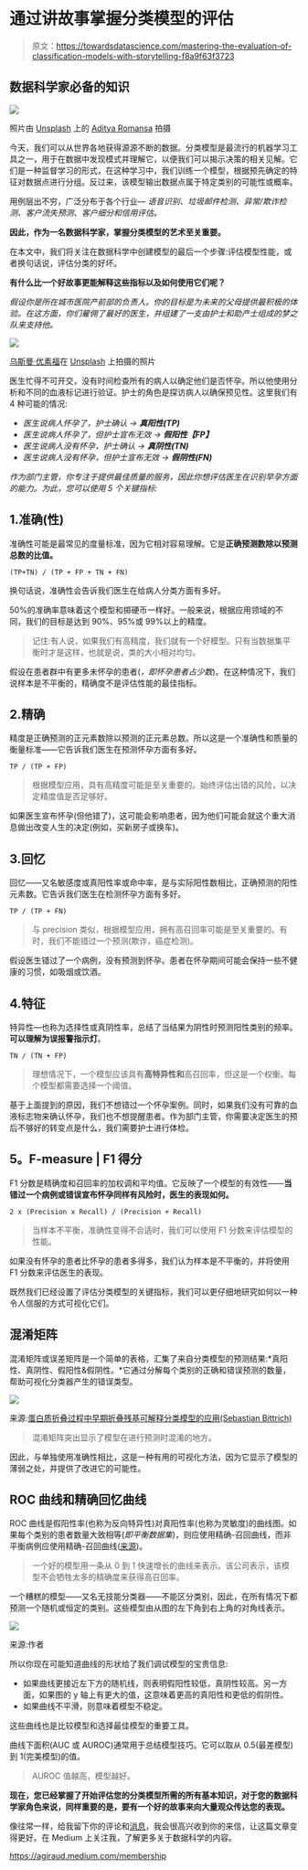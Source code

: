 # 通过讲故事掌握分类模型的评估

> 原文：<https://towardsdatascience.com/mastering-the-evaluation-of-classification-models-with-storytelling-f8a9f63f3723>

## 数据科学家必备的知识

![](img/59dc98af381456aa59d0da7db37ef4ef.png)

照片由 [Unsplash](https://unsplash.com?utm_source=medium&utm_medium=referral) 上的 [Aditya Romansa](https://unsplash.com/@adroman?utm_source=medium&utm_medium=referral) 拍摄

今天，我们可以从世界各地获得源源不断的数据。分类模型是最流行的机器学习工具之一，用于在数据中发现模式并理解它，以便我们可以揭示决策的相关见解。它们是一种监督学习的形式，在这种学习中，我们训练一个模型，根据预先确定的特征对数据点进行分组。反过来，该模型输出数据点属于特定类别的可能性或概率。

用例层出不穷，广泛分布于各个行业— *语音识别、垃圾邮件检测、异常/欺诈检测、客户流失预测、客户细分和信用评估。*

**因此，作为一名数据科学家，掌握分类模型的艺术至关重要。**

在本文中，我们将关注在数据科学中创建模型的最后一个步骤:评估模型性能，或者换句话说，评估分类的好坏。

**有什么比一个好故事更能解释这些指标以及如何使用它们呢？**

*假设你是所在城市医院产前部的负责人。你的目标是为未来的父母提供最积极的体验。在这方面，你们雇佣了最好的医生，并组建了一支由护士和助产士组成的梦之队来支持他。*

![](img/2eea92cb8f1cc23e5a04ddc4143910e2.png)

[乌斯曼·优素福](https://unsplash.com/@usmanyousaf?utm_source=medium&utm_medium=referral)在 [Unsplash](https://unsplash.com?utm_source=medium&utm_medium=referral) 上拍摄的照片

医生忙得不可开交，没有时间检查所有的病人以确定他们是否怀孕。所以他使用分析和不同的血液标记进行验证。护士的角色是探访病人以确保预见性。这里我们有 4 种可能的情况:

*   *医生说病人怀孕了，护士确认
    →* ***真阳性(TP)***
*   *医生说病人怀孕了，但护士宣布无效
    →* ***假阳性【FP】***
*   *医生说病人没有怀孕，护士确认
    →* ***真阴性(TN)***
*   *医生说病人没有怀孕，但护士宣布无效
    →* ***假阴性(FN)***

*作为部门主管，你专注于提供最佳质量的服务，因此你想评估医生在识别早孕方面的能力。为此，您可以使用 5 个关键指标:*

## 1.准确(性)

准确性可能是最常见的度量标准，因为它相对容易理解。它是**正确预测数除以预测总数的比值。**

```
(TP+TN) / (TP + FP + TN + FN)
```

换句话说，准确性会告诉我们医生在给病人分类方面有多好。

50%的准确率意味着这个模型和掷硬币一样好。一般来说，根据应用领域的不同，我们的目标是达到 90%、95%或 99%以上的精度。

> 记住:有人说，如果我们有高精度，我们就有一个好模型。只有当数据集平衡时才是这样，也就是说，类的大小相对均匀。

假设在患者群中有更多未怀孕的患者(*，即怀孕患者占少数*)。在这种情况下，我们说样本是不平衡的，精确度不是评估性能的最佳指标。

## 2.精确

精度是正确预测的正元素数除以预测的正元素总数。所以这是一个准确性和质量的衡量标准——它告诉我们医生在预测怀孕方面有多好。

```
TP / (TP + FP)
```

> 根据模型应用，具有高精度可能是至关重要的。始终评估出错的风险，以决定精度值是否足够好。

如果医生宣布怀孕(但他错了)，这可能会影响患者，因为他们可能会就这个重大消息做出改变人生的决定(例如，买新房子或换车)。

## 3.回忆

回忆——又名敏感度或真阳性率或命中率，是与实际阳性数相比，正确预测的阳性元素数。它告诉我们医生在检测怀孕方面有多好。

```
TP / (TP + FN)
```

> 与 precision 类似，根据模型应用，拥有高召回率可能是至关重要的。有时，我们不能错过一个预测(欺诈，癌症检测)。

假设医生错过了一个病例，没有预测到怀孕。患者在怀孕期间可能会保持一些不健康的习惯，如吸烟或饮酒。

## 4.特征

特异性—也称为选择性或真阴性率，总结了当结果为阴性时预测阳性类别的频率。**可以理解为误报警指示灯**。

```
TN / (TN + FP)
```

> 理想情况下，一个模型应该具有**高特异性和**高召回率，但这是一个权衡。每个模型都需要选择一个阈值。

基于上面提到的原因，我们不想错过一个怀孕案例。同时，如果我们没有可靠的血液标志物来确认怀孕，我们也不想提醒患者。作为部门主管，你需要决定医生的预后不够好的转变点是什么，我们需要护士进行体检。

## **5。F-measure | F1 得分**

F1 分数是精确度和召回率的加权调和平均值。它反映了一个模型的有效性——**当错过一个病例或错误宣布怀孕同样有风险时，医生的表现如何。**

```
2 x (Precision x Recall) / (Precision + Recall)
```

> 当样本不平衡，准确性变得不合适时，我们可以使用 F1 分数来评估模型的性能。

如果没有怀孕的患者比怀孕的患者多得多，我们认为样本是不平衡的，并将使用 F1 分数来评估医生的表现。

既然我们已经设置了评估分类模型的关键指标，我们可以更仔细地研究如何以一种令人信服的方式可视化它们。

## 混淆矩阵

混淆矩阵或误差矩阵是一个简单的表格，汇集了来自分类模型的预测结果:*真阳性、真阴性、假阳性&假阴性。*它通过分解每个类别的正确和错误预测的数量，帮助可视化分类器产生的错误类型。

![](img/eff0c99ce7c92775f6e356fbbaa05af5.png)

来源:[蛋白质折叠过程中早期折叠残基可解释分类模型的应用(Sebastian Bittrich)](https://www.researchgate.net/publication/330174519_Application_of_an_interpretable_classification_model_on_Early_Folding_Residues_during_protein_folding)

> 混淆矩阵突出显示了模型在进行预测时混淆的地方。

因此，与单独使用准确性相比，这是一种有用的可视化方法，因为它显示了模型的薄弱之处，并提供了改进它的可能性。

## ROC 曲线和精确回忆曲线

ROC 曲线是假阳性率(也称为反向特异性)对真阳性率(也称为灵敏度)的曲线图。如果每个类别的患者数量大致相等(*即平衡数据集*)，则应使用精确-召回曲线，而非平衡病例应使用精确-召回曲线([来源](https://machinelearningmastery.com/roc-curves-and-precision-recall-curves-for-classification-in-python/#:~:text=Generally,%20the%20use%20of%20ROC,moderate%20to%20large%20class%20imbalance.))。

> 一个好的模型用一条从 0 到 1 快速增长的曲线来表示。该公司表示，该模型不会牺牲太多的精确度来获得高召回率。

一个糟糕的模型——又名无技能分类器——不能区分类别，因此，在所有情况下都预测一个随机或恒定的类别。这些模型由从图的左下角到右上角的对角线表示。

![](img/02579ff0de5dc168932bcc3bd200517b.png)

来源:作者

所以你现在可能知道曲线的形状给了我们调试模型的宝贵信息:

*   如果曲线更接近左下方的随机线，则表明假阳性较低，真阴性较高。另一方面，如果图的 y 轴上有更大的值，这意味着更高的真阳性和更低的假阴性。
*   如果曲线不平滑，则意味着模型不稳定。

这些曲线也是比较模型和选择最佳模型的重要工具。

曲线下面积(AUC 或 AUROC)通常用于总结模型技巧。它可以取从 0.5(最差模型)到 1(完美模型)的值。

> AUROC 值越高，模型越好。

**现在，您已经掌握了开始评估您的分类模型所需的所有基本知识，对于您的数据科学家角色来说，同样重要的是，要有一个好的故事来向大量观众传达您的表现。**

像往常一样，给我留下你的评论和[消息](https://www.linkedin.com/in/aureliegiraud9000/)，我会很高兴收到你的来信，让这篇文章变得更好。在 Medium 上关注我，了解更多关于数据科学的内容。

<https://agiraud.medium.com/membership> 